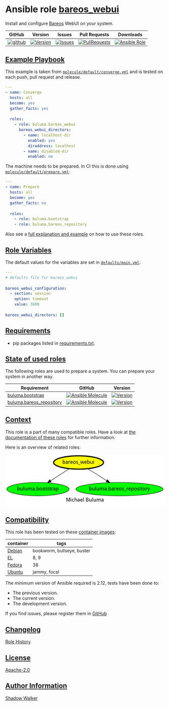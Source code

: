 # Ansible role [bareos_webui](https://galaxy.ansible.com/ui/standalone/roles/buluma/bareos_webui/documentation)

Install and configure [Bareos](https://www.bareos.com/) WebUI on your system.

|GitHub|Version|Issues|Pull Requests|Downloads|
|------|-------|------|-------------|---------|
|[![github](https://github.com/buluma/ansible-role-bareos_webui/actions/workflows/molecule.yml/badge.svg)](https://github.com/buluma/ansible-role-bareos_webui/actions/workflows/molecule.yml)|[![Version](https://img.shields.io/github/release/buluma/ansible-role-bareos_webui.svg)](https://github.com/buluma/ansible-role-bareos_webui/releases/)|[![Issues](https://img.shields.io/github/issues/buluma/ansible-role-bareos_webui.svg)](https://github.com/buluma/ansible-role-bareos_webui/issues/)|[![PullRequests](https://img.shields.io/github/issues-pr-closed-raw/buluma/ansible-role-bareos_webui.svg)](https://github.com/buluma/ansible-role-bareos_webui/pulls/)|[![Ansible Role](https://img.shields.io/ansible/role/d/buluma/bareos_webui)](https://galaxy.ansible.com/ui/standalone/roles/buluma/bareos_webui/documentation)|

## [Example Playbook](#example-playbook)

This example is taken from [`molecule/default/converge.yml`](https://github.com/buluma/ansible-role-bareos_webui/blob/master/molecule/default/converge.yml) and is tested on each push, pull request and release.

```yaml
---
- name: Converge
  hosts: all
  become: yes
  gather_facts: yes

  roles:
    - role: buluma.bareos_webui
      bareos_webui_directors:
        - name: localhost-dir
          enabled: yes
          diraddress: localhost
        - name: disabled-dir
          enabled: no
```

The machine needs to be prepared. In CI this is done using [`molecule/default/prepare.yml`](https://github.com/buluma/ansible-role-bareos_webui/blob/master/molecule/default/prepare.yml):

```yaml
---
- name: Prepare
  hosts: all
  become: yes
  gather_facts: no

  roles:
    - role: buluma.bootstrap
    - role: buluma.bareos_repository
```

Also see a [full explanation and example](https://buluma.github.io/how-to-use-these-roles.html) on how to use these roles.

## [Role Variables](#role-variables)

The default values for the variables are set in [`defaults/main.yml`](https://github.com/buluma/ansible-role-bareos_webui/blob/master/defaults/main.yml):

```yaml
---
# defaults file for bareos_webui

bareos_webui_configuration:
  - section: session
    option: timeout
    value: 3600

bareos_webui_directors: []
```

## [Requirements](#requirements)

- pip packages listed in [requirements.txt](https://github.com/buluma/ansible-role-bareos_webui/blob/master/requirements.txt).

## [State of used roles](#state-of-used-roles)

The following roles are used to prepare a system. You can prepare your system in another way.

| Requirement | GitHub | Version |
|-------------|--------|--------|
|[buluma.bootstrap](https://galaxy.ansible.com/buluma/bootstrap)|[![Ansible Molecule](https://github.com/buluma/ansible-role-bootstrap/actions/workflows/molecule.yml/badge.svg)](https://github.com/buluma/ansible-role-bootstrap/actions/workflows/molecule.yml)|[![Version](https://img.shields.io/github/release/buluma/ansible-role-bootstrap.svg)](https://github.com/shadowwalker/ansible-role-bootstrap)|
|[buluma.bareos_repository](https://galaxy.ansible.com/buluma/bareos_repository)|[![Ansible Molecule](https://github.com/buluma/ansible-role-bareos_repository/actions/workflows/molecule.yml/badge.svg)](https://github.com/buluma/ansible-role-bareos_repository/actions/workflows/molecule.yml)|[![Version](https://img.shields.io/github/release/buluma/ansible-role-bareos_repository.svg)](https://github.com/shadowwalker/ansible-role-bareos_repository)|

## [Context](#context)

This role is a part of many compatible roles. Have a look at [the documentation of these roles](https://buluma.github.io/) for further information.

Here is an overview of related roles:

![dependencies](https://raw.githubusercontent.com/buluma/ansible-role-bareos_webui/png/requirements.png "Dependencies")

## [Compatibility](#compatibility)

This role has been tested on these [container images](https://hub.docker.com/u/buluma):

|container|tags|
|---------|----|
|[Debian](https://hub.docker.com/repository/docker/buluma/debian/general)|bookworm, bullseye, buster|
|[EL](https://hub.docker.com/repository/docker/buluma/enterpriselinux/general)|8, 9|
|[Fedora](https://hub.docker.com/repository/docker/buluma/fedora/general)|38|
|[Ubuntu](https://hub.docker.com/repository/docker/buluma/ubuntu/general)|jammy, focal|

The minimum version of Ansible required is 2.12, tests have been done to:

- The previous version.
- The current version.
- The development version.

If you find issues, please register them in [GitHub](https://github.com/buluma/ansible-role-bareos_webui/issues)

## [Changelog](#changelog)

[Role History](https://github.com/buluma/ansible-role-bareos_webui/blob/master/CHANGELOG.md)

## [License](#license)

[Apache-2.0](https://github.com/buluma/ansible-role-bareos_webui/blob/master/LICENSE)

## [Author Information](#author-information)

[Shadow Walker](https://buluma.github.io/)

